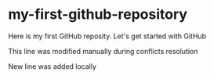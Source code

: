 # my-first-github-repository
Here is my first GitHub reposity. Let's get started with GitHub

This line was modified manually during conflicts resolution

New line was added locally